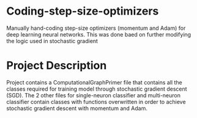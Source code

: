 # Coding-step-size-optimizers
Manually hand-coding step-size optimizers (momentum and Adam) for deep learning neural networks. This was done baed on further modifying the logic used in stochastic gradient
# Project Description
Project contains a ComputationalGraphPrimer file that contains all the classes required for training model through stochastic gradient descent (SGD). The 2 other files for single-neuron classifier and multi-neuron classifier contain classes with functions overwritten in order to achieve stochastic gradient descent with momentum and Adam.

